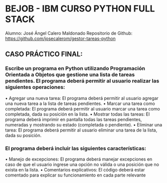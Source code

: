 # BEJOB - IBM CURSO PYTHON FULL STACK
Alumno: José Ángel Calero Maldonado
Repositorio de Github: https://github.com/josecalerom/gestor-tareas-python

## CASO PRÁCTICO FINAL:

### Escribe un programa en Python utilizando Programación Orientada a Objetos que gestione una lista de tareas pendientes. El programa deberá permitir al usuario realizar las siguientes operaciones:
• Agregar una nueva tarea: El programa deberá permitir al usuario agregar una nueva tarea a la lista de tareas pendientes.
• Marcar una tarea como completada: El programa deberá permitir al usuario marcar una tarea como completada, dada su posición en la lista.
• Mostrar todas las tareas: El programa deberá imprimir en pantalla todas las tareas pendientes, numeradas y mostrando su estado (completada o pendiente).
• Eliminar una tarea: El programa deberá permitir al usuario eliminar una tarea de la lista, dada su posición.


### El programa deberá incluir las siguientes características:
• Manejo de excepciones: El programa deberá manejar excepciones en caso de que el usuario ingrese una opción no válida o una posición que no exista en la lista.
• Comentarios explicativos: El código deberá estar comentado para explicar su funcionamiento en cada parte relevante

